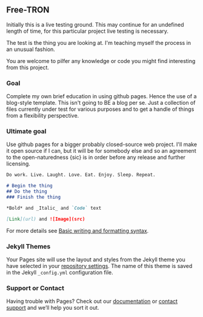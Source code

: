 ## Free-TRON

Initially this is a live testing ground. This may continue for an undefined length of time, for this particular project live testing is necessary.

The test is the thing you are looking at. I'm teaching myself the process in an unusual fashion.

You are welcome to pilfer any knowledge or code you might find interesting from this project.

### Goal

Complete my own brief education in using github pages. Hence the use of a blog-style template. This isn't going to BE a blog per se. Just a collection of files currently under test for various purposes and to get a handle of things from a flexibility perspective.

### Ultimate goal

Use github pages for a bigger probably closed-source web project. I'll make it open source if I can, but it will be for somebody else and so an agreement to the open-naturedness {sic} is in order before any release and further licensing.

```markdown
Do work. Live. Laught. Love. Eat. Enjoy. Sleep. Repeat.

# Begin the thing
## Do the thing
### Finish the thing

*Bold* and _Italic_ and `Code` text

[Link](url) and ![Image](src)
```

For more details see [Basic writing and formatting syntax](https://docs.github.com/en/github/writing-on-github/getting-started-with-writing-and-formatting-on-github/basic-writing-and-formatting-syntax).

### Jekyll Themes

Your Pages site will use the layout and styles from the Jekyll theme you have selected in your [repository settings](https://github.com/free-tron/free-tron.github.io/settings/pages). The name of this theme is saved in the Jekyll `_config.yml` configuration file.

### Support or Contact

Having trouble with Pages? Check out our [documentation](https://docs.github.com/categories/github-pages-basics/) or [contact support](https://support.github.com/contact) and we’ll help you sort it out.
